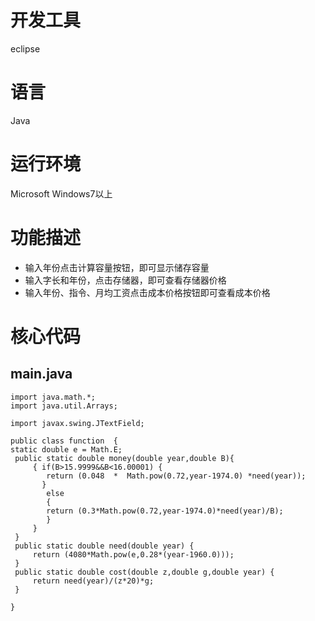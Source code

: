 # 开发工具
eclipse

# 语言
Java

# 运行环境
Microsoft Windows7以上

# 功能描述
* 输入年份点击计算容量按钮，即可显示储存容量
* 输入字长和年份，点击存储器，即可查看存储器价格
* 输入年份、指令、月均工资点击成本价格按钮即可查看成本价格

# 核心代码
## main.java

```
import java.math.*;
import java.util.Arrays;

import javax.swing.JTextField;

public class function  {
static double e = Math.E;
 public static double money(double year,double B){
	 { if(B>15.9999&&B<16.00001) {
		return (0.048  *  Math.pow(0.72,year-1974.0) *need(year));
	   }
	    else
	    {
	    return (0.3*Math.pow(0.72,year-1974.0)*need(year)/B);
	    }
	 }
 }
 public static double need(double year) {
	 return (4080*Math.pow(e,0.28*(year-1960.0)));
 }
 public static double cost(double z,double g,double year) {
	 return need(year)/(z*20)*g; 
 }
 
}

```
